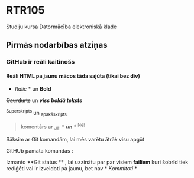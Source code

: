 # RTR105
Studiju kursa Datormācība elektroniskā klade

## Pirmās nodarbības atziņas

### GitHub ir reāli kaitinošs

#### Reāli HTML pa jaunu mācos tāda sajūta (tikai bez div)

* *Italic* * un **Bold**

~~Caurdurts~~ un ***viss boldā teksts***

<sup>Superskripts</sup> un <sub>apakšskripts</sub> 

>komentārs ar <sub> Jā! </sub>  * ***un*** * <sup> Nē!</sup>

Sāksim ar Git komandām, lai mēs varētu ātrāk visu apgūt

GitHUb pamata komandas :

Izmanto **Git status ** , lai uzzinātu par par visiem **failiem** kuri šobrīd tiek rediģēti vai ir izveidoti pa jaunu, bet nav * *Kommitoti* *








